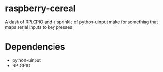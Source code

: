 raspberry-cereal
================

A dash of RPi.GPIO and a sprinkle of python-uinput make for something that maps serial inputs to key presses

Dependencies
============
* python-uinput
* RPi.GPIO
